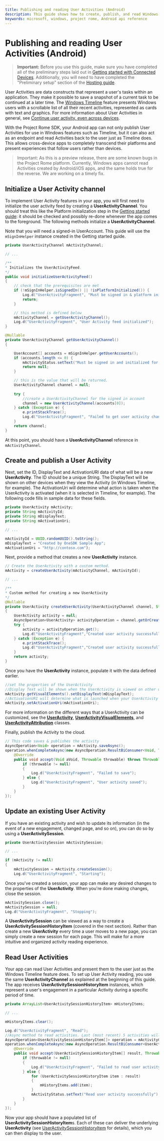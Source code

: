```yaml
---
title: Publishing and reading User Activities (Android)
description: This guide shows how to create, publish, and read Windows-based User Activities in your Android app.
keywords: microsoft, windows, project rome, Android api reference 
---
```


# Publishing and reading User Activities (Android)

> **Important:** Before you use this guide, make sure you have completed all of the preliminary steps laid out in [Getting started with Connected Devices](getting-started-rome-android.md). Additionally, you will need to have completed the "Preliminary setup" section of the [Hosting guide](hosting-android.md).

User Activities are data constructs that represent a user's tasks within an application. They make it possible to save a snapshot of a current task to be continued at a later time. The [Windows Timeline](https://blogs.windows.com/windowsexperience/2018/04/27/make-the-most-of-your-time-with-the-new-windows-10-update/) feature presents Windows users with a scrollable list of all their recent activities, represented as cards with text and graphics. For more information about User Activities in general, see [Continue user activity, even across devices](https://docs.microsoft.com/windows/uwp/launch-resume/useractivities).

With the Project Rome SDK, your Android app can not only publish User Activities for use in Windows features such as Timeline, but it can also act as an endpoint and read Activities back to the user just as Timeline does. This allows cross-device apps to completely transcend their platforms and present experiences that follow users rather than devices.

> Important: As this is a preview release, there are some known bugs in the Project Rome platform. Currently, Windows apps cannot read Activities created by Android/iOS apps, and the same holds true for the reverse. We are working on a timely fix. 

## Initialize a User Activity channel

To implement User Activity features in your app, you will first need to initialize the user activity feed by creating a **UserActivityChannel**. You should treat this like the Platform initialization step in the [Getting started guide](getting-started-rome-android.md): it should be checked and possibly re-done whenever the app comes to the foreground. The following methods initialize a **UserActivityChannel**.

Note that you will need a signed-in UserAccount. This guide will use the `mSignInHelper` instance created in the Getting started guide.

```Java
private UserActivityChannel mActivityChannel;

// ...

/**
* Initializes the UserActivityFeed.
*/
public void initializeUserActivityFeed()
{
    // check that the prerequisites are met
    if (!mSignInHelper.isSignedIn() || !isPlatformInitialized()) {
        Log.d("UserActivityFragment", "Must be signed in & platform initialized");
        return;
    }

    // this method is defined below
    mActivityChannel = getUserActivityChannel();
    Log.d("UserActivityFragment", "User Activity feed initialized");
}

@Nullable
private UserActivityChannel getUserActivityChannel()
{

    UserAccount[] accounts = mSignInHelper.getUserAccounts();
    if (accounts.length <= 0) {
        mActivityStatus.setText("Must be signed in and initialized for UserActivity");
        return null;
    }

    // this is the value that will be returned.
    UserActivityChannel channel = null;
    
    try {
        //create a UserActivityChannel for the signed in account
        channel = new UserActivityChannel(accounts[0]);
    } catch (Exception e) {
        e.printStackTrace();
        Log.d("UserActivityFragment", "Failed to get user activity channel!");
    }
    return channel;
}
```

At this point, you should have a **UserActivityChannel** reference in `mActivityChannel`.

## Create and publish a User Activity

Next, set the ID, DisplayText and ActivationURI data of what will be a new **UserActivity**. The ID should be a unique String. The DisplayText will be shown on other devices when they view the Activity (in Windows Timeline, for example). The ActivationUri will determine what action is taken when the UserActivity is activated (when it is selected in Timeline, for example). The following code fills in sample data for these fields.


```Java
private UserActivity mActivity;
private String mActivityId;
private String mDisplayText;
private String mActivationUri;

// ...

mActivityId = UUID.randomUUID().toString();
mDisplayText = "Created by OneSDK Sample App";
mActivationUri = "http://contoso.com");

```

Next, provide a method that creates a new **UserActivity** instance.

```Java
// Create the UserActivity with a custom method. 
mActivity = createUserActivity(mActivityChannel, mActivityId);

// ...

/**
* Custom method for creating a new UserActivity
*/
@Nullable
private UserActivity createUserActivity(UserActivityChannel channel, String activityId)
{
    UserActivity activity = null;
    AsyncOperation<UserActivity> activityOperation = channel.getOrCreateUserActivityAsync(activityId);
    try {
        activity = activityOperation.get();
        Log.d("UserActivityFragment","Created user activity successfully");
    } catch (Exception e) {
        e.printStackTrace();
        Log.d("UserActivityFragment","Created user activity successfully");
    }
    return activity;
}
```
Once you have the **UserActivity** instance, populate it with the data defined earlier.

```Java
//set the properties of the UserActivity
//Display Text will be shown when the UserActivity is viewed on other devices
mActivity.getVisualElements().setDisplayText(mDisplayText);
//ActivationURI will determine what is launched when your UserActivity is activated from other devices
mActivity.setActivationUri(mActivationUri);
```

For more information on the different ways that a UserActivity can be customized, see the **[UserActivity](https://docs.microsoft.com/java/api/com.microsoft.connecteddevices.useractivities._user_activity)**, **[UserActivityVisualElements](https://docs.microsoft.com/java/api/com.microsoft.connecteddevices.useractivities._user_activity_visual_elements)**, and **[UserActivityAttribution](https://docs.microsoft.com/java/api/com.microsoft.connecteddevices.useractivities._user_activity_attribution)** classes.

Finally, publish the Activity to the cloud. 

```Java
// This code saves & publishes the activity
AsyncOperation<Void> operation = mActivity.saveAsync();
operation.whenCompleteAsync(new AsyncOperation.ResultBiConsumer<Void, Throwable>() {
    @Override
    public void accept(Void aVoid, Throwable throwable) throws Throwable {
        if (throwable != null)
        {
            Log.d("UserActivityFragment", "Failed to save");
        } else {
            Log.d("UserActivityFragment", "User activity saved");
        }
    }
});
```

## Update an existing User Activity

If you have an existing activity and wish to update its information (in the event of a new engagement, changed page, and so on), you can do so by using a **UserActivitySession**.

```Java
private UserActivitySession mActivitySession;

// ...

if (mActivity != null)
{
    mActivitySession = mActivity.createSession();
    Log.d("UserActivityFragment", "Starting");
```

Once you've created a session, your app can make any desired changes to the properties of the **UserActivity**. When you're done making changes, close the session. 

```Java
mActivitySession.close();
mActivitySession = null;
Log.d("UserActivityFragment", "Stopping");
```

A **UserActivitySession** can be viewed as a way to create a **UserActivitySessionHistoryItem** (covered in the next section). Rather than create a new **UserActivity** every time a user moves to a new page, you can simply create a new session for each page. This will make for a more intuitive and organized activity reading experience.

## Read User Activities

Your app can read User Activities and present them to the user just as the Windows Timeline feature does. To set up User Activity reading, you use the same **UserActivityChannel** as explained at the beginning of this guide. The app receives **UserActivitySessionHistoryItem** instances, which represent a user's engagement in a particular Activity during a specific period of time.

```Java
private ArrayList<UserActivitySessionHistoryItem> mHistoryItems; 

// ...

mHistoryItems.clear();

Log.d("UserActivityFragment", "Read");
//Async method to read activities. Last (most recent) 5 activities will be returned
AsyncOperation<UserActivitySessionHistoryItem[]> operation = mActivityChannel.getRecentUserActivitiesAsync(5);
operation.whenCompleteAsync(new AsyncOperation.ResultBiConsumer<UserActivitySessionHistoryItem[], Throwable>() {
    @Override
    public void accept(UserActivitySessionHistoryItem[] result, Throwable throwable) throws Throwable {
        if (throwable != null)
        {
            Log.d("UserActivityFragment", "Failed to read user activity!" + throwable.getMessage() + " " + throwable.getStackTrace());
        } else {
            for (UserActivitySessionHistoryItem item : result)
            {
                mHistoryItems.add(item);
            }
            mActivityStatus.setText("Read user activity successfully");
        }
    }
});
```

Now your app should have a populated list of **UserActivitySessionHistoryItem**s. Each of these can deliver the underlying **UserActivity** (see [UserActivitySessionHistoryItem](https://docs.microsoft.com/java/api/com.microsoft.connecteddevices.useractivities._user_activity_session_history_item) for details), which you can then display to the user.
